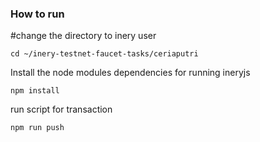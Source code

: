 ### How to run



#change the directory to inery user

```shell
cd ~/inery-testnet-faucet-tasks/ceriaputri
```

Install the node modules dependencies for running ineryjs

```shell
npm install
```

run script for transaction

```
npm run push
```
